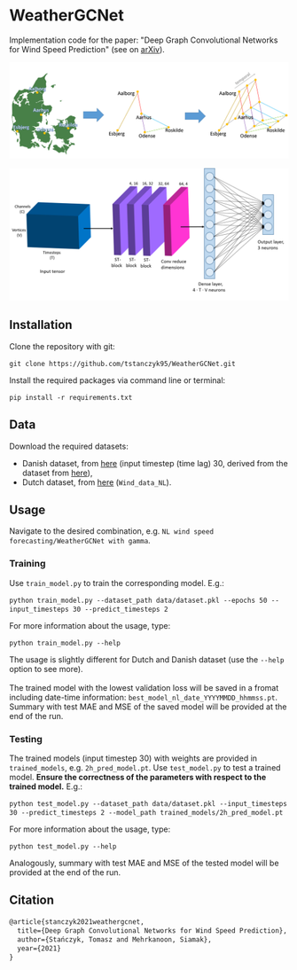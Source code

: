 # WeatherGCNet

Implementation code for the paper: "Deep Graph Convolutional Networks for Wind Speed Prediction" (see on [arXiv](https://arxiv.org/abs/2101.10041)).

<p align="center"><img src="readme_images/data_processing.png" width="600"\></p>
<p align="center"><img src="readme_images/proposed_model.png" width="600"\></p>

## Installation
Clone the repository with git:
```
git clone https://github.com/tstanczyk95/WeatherGCNet.git
```
Install the required packages via command line or terminal:
```
pip install -r requirements.txt
```

## Data
Download the required datasets:
*   Danish dataset, from [here](https://drive.google.com/drive/folders/1dqtmmfyKg5X2aCa2W8pBvPCrxE7Tc974?usp=sharing) (input timestep (time lag) 30, derived from the dataset from [here](https://sites.google.com/view/siamak-mehrkanoon/code-data)),
*   Dutch dataset, from [here](https://github.com/HansBambel/multidim_conv) (`Wind_data_NL`).

## Usage
Navigate to the desired combination, e.g. `NL wind speed forecasting/WeatherGCNet with gamma`. 
### Training
Use `train_model.py` to train the corresponding model. E.g.:
```
python train_model.py --dataset_path data/dataset.pkl --epochs 50 --input_timesteps 30 --predict_timesteps 2
```
For more information about the usage, type:
```
python train_model.py --help
```
The usage is slightly different for Dutch and Danish dataset (use the `--help` option to see more).<br/><br/>
The trained model with the lowest validation loss will be saved in a fromat including date-time information: `best_model_nl_date_YYYYMMDD_hhmmss.pt`.
Summary with test MAE and MSE of the saved model will be provided at the end of the run.
### Testing
The trained models (input timestep 30) with weights are provided in `trained_models`, e.g. `2h_pred_model.pt`. Use `test_model.py` to test a trained model. **Ensure the correctness of the parameters with respect to the trained model.** E.g.:
```
python test_model.py --dataset_path data/dataset.pkl --input_timesteps 30 --predict_timesteps 2 --model_path trained_models/2h_pred_model.pt
```
For more information about the usage, type:
```
python test_model.py --help
```
Analogously, summary with test MAE and MSE of the tested model will be provided at the end of the run.

## Citation
```
@article{stanczyk2021weathergcnet,
  title={Deep Graph Convolutional Networks for Wind Speed Prediction},
  author={Stańczyk, Tomasz and Mehrkanoon, Siamak},
  year={2021}
}
